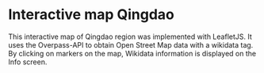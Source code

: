 # Interactive map Qingdao
This interactive map of Qingdao region was implemented with LeafletJS. It uses the Overpass-API to obtain Open Street Map data with a wikidata tag. By clicking on markers on the map, Wikidata information is displayed on the Info screen.

